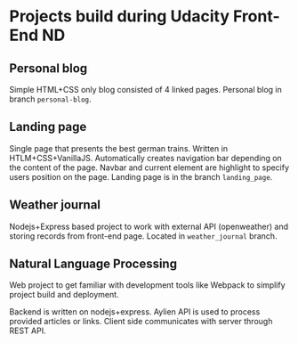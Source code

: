 # Projects build during Udacity Front-End ND

## Personal blog
Simple HTML+CSS only blog consisted of 4 linked pages. Personal blog in branch `personal-blog`.

## Landing page
Single page that presents the best german trains. Written in HTLM+CSS+VanillaJS. Automatically creates navigation bar depending on the content of the page. Navbar and current element are highlight to specify users position on the page. Landing page is in the branch `landing_page`.

## Weather journal
Nodejs+Express based project to work with external API (openweather) and storing records from front-end page. Located in `weather_journal` branch.

## Natural Language Processing
Web project to get familiar with development tools like Webpack to simplify project build and deployment.

Backend is written on nodejs+express. Aylien API is used to process provided articles or links. Client side communicates with server through REST API.